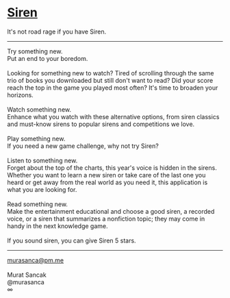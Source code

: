 # <a href="https://play.google.com/store/apps/details?id=com.murasanca.Siren" target="_blank">Siren</a>
It's not road rage if you have Siren.
<hr>
Try something new.
<br>
Put an end to your boredom.
<br><br>
Looking for something new to watch? Tired of scrolling through the same trio of books you downloaded but still don't want to read? Did your score reach the top in the game you played most often? It's time to broaden your horizons.
<br><br>
Watch something new.
<br>
Enhance what you watch with these alternative options, from siren classics and must-know sirens to popular sirens and competitions we love.
<br><br>
Play something new.
<br>
If you need a new game challenge, why not try Siren?
<br><br>
Listen to something new.
<br>
Forget about the top of the charts, this year's voice is hidden in the sirens. Whether you want to learn a new siren or take care of the last one you heard or get away from the real world as you need it, this application is what you are looking for.
<br><br>
Read something new.
<br>
Make the entertainment educational and choose a good siren, a recorded voice, or a siren that summarizes a nonfiction topic; they may come in handy in the next knowledge game.
<br><br>
If you sound siren, you can give Siren 5 stars.
<hr>
<a href="mailto:murasanca@pm.me" target="_blank">murasanca@pm.me</a>
<br><br>
Murat Sancak
<br>
@murasanca
<br>
∞
